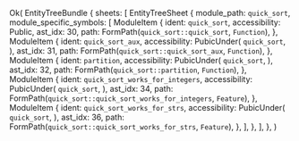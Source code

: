 Ok(
    EntityTreeBundle {
        sheets: [
            EntityTreeSheet {
                module_path: `quick_sort`,
                module_specific_symbols: [
                    ModuleItem {
                        ident: `quick_sort`,
                        accessibility: Public,
                        ast_idx: 30,
                        path: FormPath(`quick_sort::quick_sort`, `Function`),
                    },
                    ModuleItem {
                        ident: `quick_sort_aux`,
                        accessibility: PubicUnder(
                            `quick_sort`,
                        ),
                        ast_idx: 31,
                        path: FormPath(`quick_sort::quick_sort_aux`, `Function`),
                    },
                    ModuleItem {
                        ident: `partition`,
                        accessibility: PubicUnder(
                            `quick_sort`,
                        ),
                        ast_idx: 32,
                        path: FormPath(`quick_sort::partition`, `Function`),
                    },
                    ModuleItem {
                        ident: `quick_sort_works_for_integers`,
                        accessibility: PubicUnder(
                            `quick_sort`,
                        ),
                        ast_idx: 34,
                        path: FormPath(`quick_sort::quick_sort_works_for_integers`, `Feature`),
                    },
                    ModuleItem {
                        ident: `quick_sort_works_for_strs`,
                        accessibility: PubicUnder(
                            `quick_sort`,
                        ),
                        ast_idx: 36,
                        path: FormPath(`quick_sort::quick_sort_works_for_strs`, `Feature`),
                    },
                ],
            },
        ],
    },
)